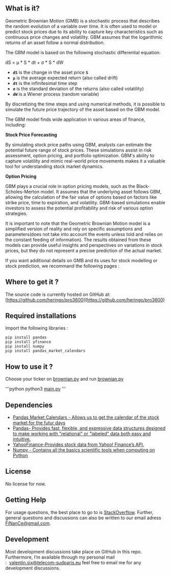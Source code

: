 ## What is it?

Geometric Brownian Motion (GMB) is a stochastic process that describes the random evolution of a variable over time. It is often used to model or predict stock prices due to its ability to capture key characteristics such as continuous price changes and volatility. GBM assumes that the logarithmic returns of an asset follow a normal distribution.

The GBM model is based on the following stochastic differential equation:

dS = μ * S * dt + σ * S * dW

- **`dS`** is the change in the asset price **`S`**
- **`μ`** is the average expected return (also called drift)
- **`dt`** is the infinitesimal time step
- **`σ`** is the standard deviation of the returns (also called volatility)
- **`dW`** is a Wiener process (random variable)

By discretizing the time steps and using numerical methods, it is possible to simulate the future price trajectory of the asset based on the GBM model. 

The GBM model finds wide application in various areas of finance, including:

**Stock Price Forecasting**

By simulating stock price paths using GBM, analysts can estimate the potential future range of stock prices. These simulations assist in risk assessment, option pricing, and portfolio optimization. GBM's ability to capture volatility and mimic real-world price movements makes it a valuable tool for understanding stock market dynamics.

**Option Pricing**

GBM plays a crucial role in option pricing models, such as the Black-Scholes-Merton model. It assumes that the underlying asset follows GBM, allowing the calculation of the fair value of options based on factors like strike price, time to expiration, and volatility. GBM-based simulations enable investors to assess the potential profitability and risk of various option strategies.

It is important to note that the Geometric Brownian Motion model is a simplified version of reality and rely on specific assumptions and parameters(does not take into account the events unless told and relies on the constant feeding of information). The results obtained from these models can provide useful insights and perspectives on variations in stock prices, but they do not represent a precise prediction of the actual market.

If you want additional details on GMB and its uses for stock modelling or stock prediction, we recommand the following pages :

## Where to get it ?

The source code is currently hosted on GitHub at: [https://github.com/heringo/pro3600](https://github.com/heringo/pro3600)

## Required installations

Import the following libraries :

```
pip install pandas
pip install yfinance
pip install numpy
pip install pandas_market_calendars
```

## How to use it ?

Choose your ticker on [brownian.py](http://main.py/) and run [brownian.py](http://main.py/)

'''python
python3 [main.py](http://main.py/)
'''

## Dependencies

- [Pandas Market Calendars - Allows us to get the calendar of the stock market for the futur days](https://pypi.org/project/pandas-market-calendars/)
- [Pandas- Provides fast, flexible, and expressive data structures designed to make working with "relational" or "labeled" data both easy and intuitive.](https://pandas.pydata.org/)
- [YahooFinance-Provides stock data from Yahoo! Finance’s API.](https://pypi.org/project/yfinance/)
- [Numpy - Contains all the basics scientific tools when computing on Python](https://numpy.org)

## License

No license for now.

## Getting Help

For usage questions, the best place to go to is [StackOverflow](https://stackoverflow.com/questions). Further, general questions and discussions can also be written to our email adress [FiNanCe@gmail.com](mailto:FiNanCe@gmail.com).

## Development

Most development discussions take place on GitHub in this repo. Furthermore, I’m available through my personal mail :  [valentin.six@telecom-sudparis.eu](mailto:valentin.six@telecom-sudparis.eu) feel free to email me for any development discussions.
